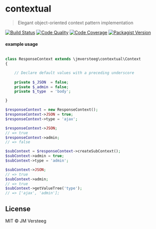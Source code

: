 contextual
==========
 > Elegant object-oriented context pattern implementation

[![Build Status][travis-image]][travis-url]
[![Code Quality][scrutinizer-g-image]][scrutinizer-g-url]
[![Code Coverage][coveralls-image]][coveralls-url]
[![Packagist Version][packagist-image]][packagist-url]

#### example usage

```php

class ResponseContext extends \jmversteeg\contextual\Context
{

    // Declare default values with a preceding underscore
    
    private $_JSON  = false;
    private $_admin = false;
    private $_type  = 'body';

}

$responseContext = new ResponseContext();
$responseContext->JSON = true;
$responseContext->type = 'ajax';

$responseContext->JSON;
// => true
$responseContext->admin;
// => false

$subContext = $responseContext->createSubContext();
$subContext->admin = true;
$subContext->type = 'admin';

$subContext->JSON;
// => true
$subContext->admin;
// => true
$subContext->getValueTree('type');
// => ['ajax', 'admin'];

```
 
[travis-image]: https://img.shields.io/travis/jmversteeg/contextual.svg?style=flat-square
[travis-url]: https://travis-ci.org/jmversteeg/contextual

[scrutinizer-g-image]: https://img.shields.io/scrutinizer/g/jmversteeg/contextual.svg?style=flat-square
[scrutinizer-g-url]: https://scrutinizer-ci.com/g/jmversteeg/contextual/

[coveralls-image]: https://img.shields.io/coveralls/jmversteeg/contextual.svg?style=flat-square
[coveralls-url]: https://coveralls.io/r/jmversteeg/contextual

[packagist-image]: https://img.shields.io/packagist/v/jmversteeg/contextual.svg?style=flat-square
[packagist-url]: https://packagist.org/packages/jmversteeg/contextual

## License

MIT © JM Versteeg